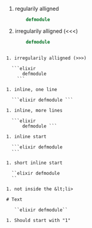 1. regularily alligned

      ```elixir
          defmodule
      ```

1. irregularily alligned (<<<)

    ```elixir
        defmodule
  ```

1. irregularily alligned (>>>)

    ```elixir
        defmodule
      ```

1. inline, one line

    ```elixir defmodule ```

1. inline, more lines

    ```elixir
        defmodule ```

1. inline start

    ```elixir defmodule
    ```

1. short inline start

    ``elixir defmodule
    ``

1. not inside the &lt;li>

# Text

     ``elixir defmodule``

1. Should start with "1"
